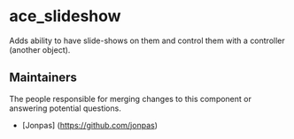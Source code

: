ace_slideshow
===============

Adds ability to have slide-shows on them and control them with a controller (another object).

## Maintainers

The people responsible for merging changes to this component or answering potential questions.

- [Jonpas] (https://github.com/jonpas)

